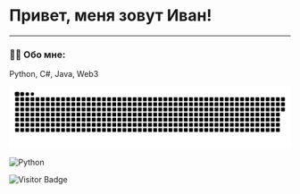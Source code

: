 
# Привет, меня зовут Иван!

---

### :man_technologist: Обо мне:

Python, C#, Java, Web3

<p align="center">
 <img width="600" src="github-snake.svg" alt="snake"/>
</p>

![Python](https://img.shields.io/badge/python-3670A0?style=for-the-badge&logo=python&logoColor=ffdd54)

![Visitor Badge](https://visitor-badge.laobi.icu/badge?page_id=Boo112)
